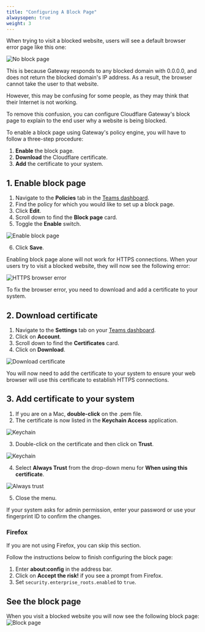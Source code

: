 ```yaml
---
title: "Configuring A Block Page"
alwaysopen: true
weight: 3
---
```


When trying to visit a blocked website, users will see a default browser error page like this one:  

![No block page](../../static/no-block-page.png)

This is because Gateway responds to any blocked domain with 0.0.0.0, and does not return the blocked domain's IP address. As a result, the browser cannot take the user to that website.

However, this may be confusing for some people, as they may think that their Internet is not working.

To remove this confusion, you can configure Cloudflare Gateway's block page to explain to the end user why a website is being blocked.  

To enable a block page using Gateway's policy engine, you will have to follow a three-step procedure:

1. **Enable** the block page.
2. **Download** the Cloudflare certificate.
3. **Add** the certificate to your system.


## 1. Enable block page

1. Navigate to the **Policies** tab in the [Teams dashboard](https://dash.teams.cloudflare.com).
2. Find the policy for which you would like to set up a block page.
3. Click **Edit**.
4. Scroll down to find the **Block page** card.
5. Toggle the **Enable** switch.   

![Enable block page](../../static/enable-block-page.png)

6. Click **Save**.

Enabling block page alone will not work for HTTPS connections. When your users try to visit a blocked website, they will now see the following error:

![HTTPS browser error](../../static/https-browser-error.png)

To fix the browser error, you need to download and add a certificate to your system. 

## 2. Download certificate
1. Navigate to the **Settings** tab on your [Teams dashboard](https://dash.teams.cloudflare.com).
1. Click on **Account**.
1. Scroll down to find the **Certificates** card.
1. Click on **Download**. 

![Download certificate](../../static/update-certificates-page.png)

You will now need to add the certificate to your system to ensure your web browser will use this certificate to establish HTTPS connections.

## 3. Add certificate to your system

1. If you are on a Mac, **double-click** on the .pem file.
2. The certificate is now listed in the **Keychain Access** application.

![Keychain](../../static/listed-in-keychain.png)

3. Double-click on the certificate and then click on **Trust**.

![Keychain](../../static/cert-click-on-trust.png)

4. Select **Always Trust** from the drop-down menu for **When using this certificate**.

![Always trust](../../static/cert-select-always-trust.png)

5. Close the menu.

If your system asks for admin permission, enter your password or use your fingerprint ID to confirm the changes.

### Firefox
If you are not using Firefox, you can skip this section. 

Follow the instructions below to finish configuring the block page:

1. Enter **about:config** in the address bar.
1. Click on **Accept the risk!** if you see a prompt from Firefox.
1. Set `security.enterprise_roots.enabled` to `true`.

## See the block page
When you visit a blocked website you will now see the following block page:
![Block page](../../static/cert-block-page.png)






